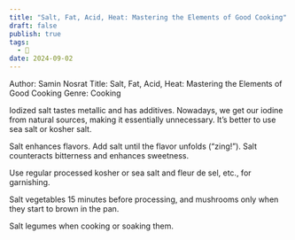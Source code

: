 ```yaml
---
title: "Salt, Fat, Acid, Heat: Mastering the Elements of Good Cooking"
draft: false
publish: true
tags:
  - 📖
date: 2024-09-02
---
```

Author: Samin Nosrat
Title: Salt, Fat, Acid, Heat: Mastering the Elements of Good Cooking
Genre: Cooking

Iodized salt tastes metallic and has additives. Nowadays, we get our iodine from natural sources, making it essentially unnecessary. It’s better to use sea salt or kosher salt.

Salt enhances flavors. Add salt until the flavor unfolds (“zing!”). Salt counteracts bitterness and enhances sweetness.

Use regular processed kosher or sea salt and fleur de sel, etc., for garnishing.

Salt vegetables 15 minutes before processing, and mushrooms only when they start to brown in the pan.

Salt legumes when cooking or soaking them.